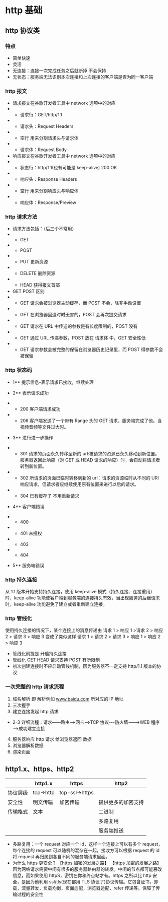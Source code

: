 <!--
 * @Author: 鱼小柔
 * @Date: 2021-03-28 20:31:38
 * @LastEditors: your name
 * @LastEditTime: 2021-03-29 00:34:29
 * @Description: http 基础知识
-->

# http 基础

## http 协议类

### 特点

- 简单快速
- 灵活
- 无连接：连接一次完成任务之后就断掉 不会保持
- 无状态：服务端无法识别本次连接和上次连接的客户端是否为同一客户端

### http 报文

- 请求报文在谷歌开发者工具中 network 选项中的对应
- - 请求行：GET/http/1.1
- - 请求头：Request Headers
- - 空行 用来分割请求头与请求体
- - 请求体：Request Body
- 响应报文在谷歌开发者工具中 network 选项中的对应
- - 状态行：http/1.1(也有可能是 keep-alive) 200 OK
- - 响应头：Response Headers
- - 空行 用来分割响应头与响应体
- - 响应体：Response/Preview

### http 请求方法

- 请求方法包括：（后三个不常用）
- - GET
- - POST
- - PUT 更新资源
- - DELETE 删除资源
- - HEAD 获得报文首部
- GET POST 区别
- - GET 请求会被浏览器主动缓存，而 POST 不会，除非手动设置
- - GET 在浏览器回退时时无害的，POST 会再次提交请求
- - GET 请求在 URL 中传送的参数是有长度限制的，POST 没有
- - GET 通过 URL 传递参数，POST 放在 请求体 中，GET 安全性低
- - GET 请求参数会被完整的保留在浏览器历史记录里，而 POST 得参数不会被保留

### http 状态码

- 1\*\* 提示信息-表示请求已接收，继续处理
- 2\*\* 表示请求成功
- - 200 客户端请求成功
- - 206 客户端发送了一个带有 Range 头的 GET 请求，服务端完成了他。当视频音频等文件过大时。
- 3\*\* 进行进一步操作
- - 301 请求的页面永久转移至新的 url:被请求的资源已永久移动到新位置。服务器返回此响应（对 GET 或 HEAD 请求的响应）时，会自动将请求者转到新位置。

- - 302 所请求的页面已临时转移到新的 url：请求的资源临时从不同的 URI 响应请求，但请求者应继续使用原有位置来进行以后的请求。
- - 304 已有缓存了 不用重新请求
- 4\*\* 客户端错误
- - 400
- - 401 未授权
- - 403
- - 404
- 5\*\* 服务端错误

### http 持久连接

从 1.1 版本开始支持持久连接，使用 keep-alive 模式（持久连接、连接重用）时，keep-alive 功能使客户端到服务端的连接持久有效，当出现服务的后继请求时，keep-alive 功能避免了建立或者重新建立连接。

### http 管线化

使用持久连接的情况下，某个连接上的消息传递由
请求 1 > 响应 1 >请求 2 > 响应 2 > 请求 3 > 响应 3
变成了类似这样
请求 1 > 请求 2 > 请求 3 > 响应 1 > 响应 2 > 响应 3

- 管线化前提是 开启持久连接
- 管线化 GET HEAD 请求支持 POST 有所限制
- 初次创建连接时不应启动管线机制，因为服务器不一定支持 http/1.1 版本的协议

### 一次完整的 http 请求流程

1. 域名解析 即 解析例如 www.baidu.com 所对应的 IP 地址
2. 三次握手
3. 建立连接发起 http 请求

- 2-3 详细流程：请求——路由——>网卡——>TCP 协议---防火墙--->WEB 程序——>成功建立连接

4. 服务器响应 http 请求 给浏览器返回 数据
5. 浏览器解析数据
6. 渲染页面

## http1.x、https、http2

|          | http1.x   | https          | http2              |
| -------- | --------- | -------------- | ------------------ |
| 协议层级 | tcp->http | tcp-ssl->https |                    |
| 安全性   | 明文传输  | 加密传输       | 提供更多的加密支持 |
| 传输格式 | 文本      |                | 二进制             |
|          |           |                | 多路复用           |
|          |           |                | 服务端推送         |

- 多路复用：一个 request 对应一个 id，这样一个连接上可以有多个 request，每个连接的 request 可以随机的混杂在一起，接收方可以根据 request 的 id 将 request 再归属到各自不同的服务端请求里面。
- 为什么 https 更安全？
  [【https 加密的发展之路】](https://zhuanlan.zhihu.com/p/40902149)
  [【https 加密的发展之路】](http://www.ruanyifeng.com/blog/2011/08/what_is_a_digital_signature.html)
  因为网络请求需要中间有很多的服务器路由器的转发。中间的节点都可能篡改信息，而如果使用 httpS，密钥在你和终点站才有。https 之所以比 http 安全，是因为他利用 ssl/tls(现在都用 TLS 协议了)协议传输。它包含证书，卸载，流量转发，负载均衡，页面适配，浏览器适配，refer 传递等。保障了传输过程的安全性
